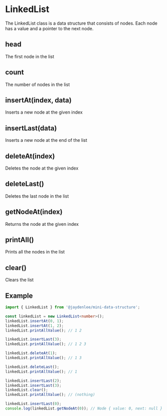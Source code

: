# LinkedList

The LinkedList class is a data structure that consists of nodes. Each node has a value and a pointer to the next node.

## head

The first node in the list

## count

The number of nodes in the list

## insertAt(index, data)

Inserts a new node at the given index

## insertLast(data)

Inserts a new node at the end of the list

## deleteAt(index)

Deletes the node at the given index

## deleteLast()

Deletes the last node in the list

## getNodeAt(index)

Returns the node at the given index

## printAll()

Prints all the nodes in the list

## clear()

Clears the list

## Example

```ts
import { LinkedList } from '@jaydenlee/mini-data-structure';

const linkedList = new LinkedList<number>();
linkedList.insertAt(0, 1);
linkedList.insertAt(1, 2);
linkedList.printAllValue(); // 1 2

linkedList.insertLast(3);
linkedList.printAllValue(); // 1 2 3

linkedList.deleteAt(1);
linkedList.printAllValue(); // 1 3

linkedList.deleteLast();
linkedList.printAllValue(); // 1

linkedList.insertLast(2);
linkedList.insertLast(3);
linkedList.clear();
linkedList.printAllValue(); // (nothing)

linkedList.insertLast(0);
console.log(linkedList.getNodeAt(0)); // Node { value: 0, next: null }
```
